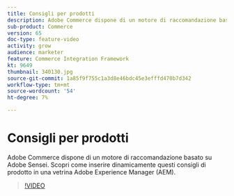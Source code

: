 ```yaml
---
title: Consigli per prodotti
description: Adobe Commerce dispone di un motore di raccomandazione basato su Adobe Sensei. Scopri come inserire dinamicamente questi consigli di prodotto in una vetrina Adobe Experience Manager (AEM).
sub-product: Commerce
version: 65
doc-type: feature-video
activity: grow
audience: marketer
feature: Commerce Integration Framework
kt: 9649
thumbnail: 340130.jpg
source-git-commit: 1a85f9f755c1a3d8e46bdc45e3efffd470b7d342
workflow-type: tm+mt
source-wordcount: '54'
ht-degree: 7%

---
```


# Consigli per prodotti

Adobe Commerce dispone di un motore di raccomandazione basato su Adobe Sensei. Scopri come inserire dinamicamente questi consigli di prodotto in una vetrina Adobe Experience Manager (AEM).

>[!VIDEO](https://video.tv.adobe.com/v/340130/?learn=on)
